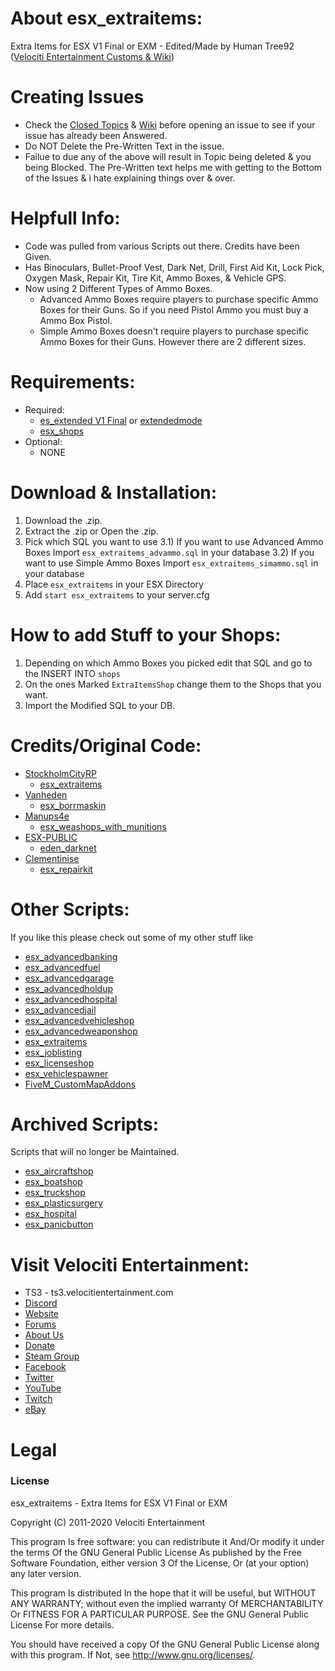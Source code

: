 # About esx_extraitems:
Extra Items for ESX V1 Final or EXM - Edited/Made by Human Tree92 ([Velociti Entertainment Customs & Wiki](http://www.velocitientertainment.com/customs/))

# Creating Issues
* Check the [Closed Topics](https://github.com/HumanTree92/esx_extraitems/issues?q=is%3Aissue+is%3Aclosed) & [Wiki](http://www.velocitientertainment.com/customs/) before opening an issue to see if your issue has already been Answered.
* Do NOT Delete the Pre-Written Text in the issue.
* Failue to due any of the above will result in Topic being deleted & you being Blocked. The Pre-Written text helps me with getting to the Bottom of the Issues & i hate explaining things over & over.

# Helpfull Info:
* Code was pulled from various Scripts out there. Credits have been Given.
* Has Binoculars, Bullet-Proof Vest, Dark Net, Drill, First Aid Kit, Lock Pick, Oxygen Mask, Repair Kit, Tire Kit, Ammo Boxes, & Vehicle GPS.
* Now using 2 Different Types of Ammo Boxes.
  * Advanced Ammo Boxes require players to purchase specific Ammo Boxes for their Guns. So if you need Pistol Ammo you must buy a Ammo Box Pistol.
  * Simple Ammo Boxes doesn't require players to purchase specific Ammo Boxes for their Guns. However there are 2 different sizes.

# Requirements:
* Required:
  * [es_extended V1 Final](https://github.com/esx-framework/es_extended/tree/v1-final) or [extendedmode](https://github.com/extendedmode/extendedmode)
  * [esx_shops](https://github.com/ESX-Org/esx_shops)
* Optional:
  * NONE

# Download & Installation:
1) Download the .zip.
2) Extract the .zip or Open the .zip.
3) Pick which SQL you want to use
  3.1) If you want to use Advanced Ammo Boxes Import `esx_extraitems_advammo.sql` in your database
  3.2) If you want to use Simple Ammo Boxes Import `esx_extraitems_simammo.sql` in your database
4) Place `esx_extraitems` in your ESX Directory
5) Add `start esx_extraitems` to your server.cfg

# How to add Stuff to your Shops:
1) Depending on which Ammo Boxes you picked edit that SQL and go to the INSERT INTO `shops`
2) On the ones Marked `ExtraItemsShop` change them to the Shops that you want.
3) Import the Modified SQL to your DB.

# Credits/Original Code:
* [StockholmCityRP](https://github.com/StockholmCityRP)
  * [esx_extraitems](https://github.com/StockholmCityRP/esx_extraitems)
* [Vanheden](https://github.com/Vanheden)
  * [esx_borrmaskin](https://github.com/Vanheden/esx_borrmaskin)
* [Manups4e](https://github.com/manups4e)
  * [esx_weashops_with_munitions](https://github.com/manups4e/esx_weashops_with_munitions)
* [ESX-PUBLIC](https://github.com/ESX-PUBLIC)
  * [eden_darknet](https://github.com/ESX-PUBLIC/eden_darknet)
* [Clementinise](https://github.com/clementinise)
  * [esx_repairkit](https://github.com/clementinise/esx_repairkit)

# Other Scripts:
If you like this please check out some of my other stuff like
* [esx_advancedbanking](https://github.com/HumanTree92/esx_advancedbanking)
* [esx_advancedfuel](https://github.com/HumanTree92/esx_advancedfuel)
* [esx_advancedgarage](https://github.com/HumanTree92/esx_advancedgarage)
* [esx_advancedholdup](https://github.com/HumanTree92/esx_advancedholdup)
* [esx_advancedhospital](https://github.com/HumanTree92/esx_advancedhospital)
* [esx_advancedjail](https://github.com/HumanTree92/esx_advancedjail)
* [esx_advancedvehicleshop](https://github.com/HumanTree92/esx_advancedvehicleshop)
* [esx_advancedweaponshop](https://github.com/HumanTree92/esx_advancedweaponshop)
* [esx_extraitems](https://github.com/HumanTree92/esx_extraitems)
* [esx_joblisting](https://github.com/HumanTree92/esx_joblisting)
* [esx_licenseshop](https://github.com/HumanTree92/esx_licenseshop)
* [esx_vehiclespawner](https://github.com/HumanTree92/esx_vehiclespawner)
* [FiveM_CustomMapAddons](https://github.com/HumanTree92/FiveM_CustomMapAddons)

# Archived Scripts:
Scripts that will no longer be Maintained.
* [esx_aircraftshop](https://github.com/HumanTree92/esx_aircraftshop)
* [esx_boatshop](https://github.com/HumanTree92/esx_boatshop)
* [esx_truckshop](https://github.com/HumanTree92/esx_truckshop)
* [esx_plasticsurgery](https://github.com/HumanTree92/esx_plasticsurgery)
* [esx_hospital](https://github.com/HumanTree92/esx_hospital)
* [esx_panicbutton](https://github.com/HumanTree92/esx_panicbutton)

# Visit Velociti Entertainment:
* TS3 - ts3.velocitientertainment.com
* [Discord](http://discord.velocitientertainment.com)
* [Website](http://velocitientertainment.com/)
* [Forums](http://velocitientertainment.com/forum)
* [About Us](http://velocitientertainment.com/pc-gaming/)
* [Donate](http://velocitientertainment.com/donations/)
* [Steam Group](http://steamcommunity.com/groups/velocitientertainment)
* [Facebook](http://facebook.com/VelocitiEntertainment)
* [Twitter](http://twitter.com/VelocitiEnt)
* [YouTube](http://youtube.com/user/HumanTree92)
* [Twitch](http://twitch.tv/humantree92)
* [eBay](http://ebay.com/usr/humantree92)

# Legal
### License
esx_extraitems - Extra Items for ESX V1 Final or EXM

Copyright (C) 2011-2020 Velociti Entertainment

This program Is free software: you can redistribute it And/Or modify it under the terms Of the GNU General Public License As published by the Free Software Foundation, either version 3 Of the License, Or (at your option) any later version.

This program Is distributed In the hope that it will be useful, but WITHOUT ANY WARRANTY; without even the implied warranty Of MERCHANTABILITY Or FITNESS FOR A PARTICULAR PURPOSE. See the GNU General Public License For more details.

You should have received a copy Of the GNU General Public License along with this program. If Not, see http://www.gnu.org/licenses/.
